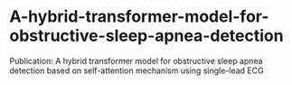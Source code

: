 # A-hybrid-transformer-model-for-obstructive-sleep-apnea-detection
Publication: A hybrid transformer model for obstructive sleep apnea detection based on self-attention mechanism using single-lead ECG
